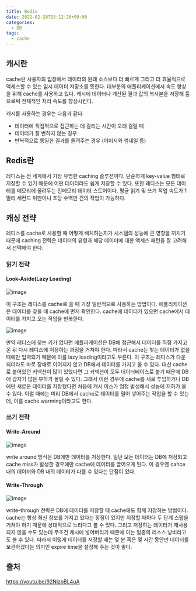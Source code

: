 ```yaml
---
title: Redis
date: 2022-02-28T15:12:26+09:00
categories:
  - DB
tags: 
  - cache
---
```


## 캐시란
cache란 사용자의 입장에서
데이터의 원래 소스보다 더 빠르게
그리고 더 효율적으로 액세스할 수 있는
임시 데이터 저장소를 뜻한다. 대부분의 애플리케이션에서
속도 향상을 위해 cache를 사용하고 있다. 캐시에 데이터나 계산된 결과 값의 복사본을 저장해 둠으로써 전체적인 처리 속도를 향상시킨다.

캐시를 사용하는 경우는 다음과 같다.
- 데이터에 직접적으로 접근하는 데 걸리는 시간이 오래 걸릴 때
- 데이터가 잘 변하지 않는 경우
- 반복적으로 동일한 결과를 돌려주는 경우 (이미지와 썸네일 등)

## Redis란
레디스는 전 세계에서 가장 유명한 caching 솔루션이다. 
단순하게 key-value 형태로 저장할 수 있기 때문에
어떤 데이터라도 쉽게 저장할 수 있다.
또한 레디스는 모든 데이터를 메모리에 올려두는
인메모리 데이터 스토어이다. 평균 읽기 및 쓰기 작업 속도가 1밀리 세컨드 미만이니
초당 수백만 건의 작업이 가능하다.

## 캐싱 전략
레디스를 cache로 사용할 때 어떻게 배치하는지가
시스템의 성능에 큰 영향을 끼치기 때문에 caching 전략은 데이터의 유형과
해당 데이터에 대한 액세스 패턴을
잘 고려해서 선택해야 한다.

### 읽기 전략
#### Look-Aside(Lazy Loading)

![image](https://user-images.githubusercontent.com/46465928/155972216-4987faf5-f907-404e-a524-af36f5fc3263.png)

이 구조는 레디스를 cache로 쓸 때
가장 일반적으로 사용하는 방법이다.
애플리케이션은 데이터를 찾을 때
cache에 먼저 확인한다.
cache에 데이터가 있으면
cache에서 데이터를 가지고 오는 작업을 반복한다.

![image](https://user-images.githubusercontent.com/46465928/155972267-b4eecc8a-348b-4bca-8bd9-d812ace81ada.png)


만약 레디스에 찾는 키가 없다면
애플리케이션은 DB에 접근해서
데이터를 직접 가지고 온 뒤
다시 레디스에 저장하는 과정을 거쳐야 한다.
따라서 cache는 찾는 데이터가 없을 때에만 입력되기 때문에
이를 lazy loading이라고도 부른다.
이 구조는 레디스가 다운되더라도 바로 장애로 이어지지 않고
DB에서 데이터를 가지고 올 수 있다.
대신 cache로 붙어있던 커넥션이 많이 있었다면
그 커넥션이 모두 데이터베이스로 붙기 때문에
DB에 갑자기 많은 부하가 몰릴 수 있다.
그래서 이런 경우에 cache를 새로 투입하거나
DB에만 새로운 데이터를 저장했다면
처음에 캐시 미스가 엄청 발생해서
성능에 저하가 올 수 있다.
이럴 때에는 미리 DB에서 cache로
데이터를 밀어 넣어주는 작업을 할 수 있는데,
이를 cache warming이라고도 한다.

### 쓰기 전략
#### Write-Around

![image](https://user-images.githubusercontent.com/46465928/155972106-e45061a4-4344-4878-b109-c3f4e3a21ca2.png)

write around 방식은 DB에만 데이터를 저장한다.
일단 모든 데이터는 DB에 저장되고
cache miss가 발생한 경우에만
cache에 데이터를 끌어오게 된다.
이 경우엔 cahce 내의 데이터와 DB 내의 데이터가
다를 수 있다는 단점이 있다.

#### Write-Through

![image](https://user-images.githubusercontent.com/46465928/155972155-63958058-94be-4a8c-a158-bc6f53533924.png)

write-through 전략은
DB에 데이터를 저장할 때
cache에도 함께 저장하는 방법이다.
cache는 항상 최신 정보를 가지고 있다는 장점이 있지만
저장할 때마다 두 단계 스텝을 거쳐야 하기 때문에
상대적으로 느리다고 볼 수 있다.
그리고 저장하는 데이터가 재사용되지 않을 수도 있는데
무조건 캐시에 넣어버리기 때문에
이는 일종의 리소스 낭비라고도 볼 수 있다.
따라서 이렇게 데이터를 저장할 때는 몇 분
혹은 몇 시간 동안만 데이터를 보관하겠다는 의미인
expire time을 설정해 주는 것이 좋다.

## 출처
https://youtu.be/92NizoBL4uA


